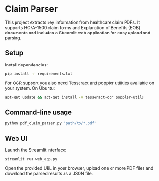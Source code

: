 # Claim Parser

This project extracts key information from healthcare claim PDFs. It supports
HCFA-1500 claim forms and Explanation of Benefits (EOB) documents and includes a
Streamlit web application for easy upload and parsing.

## Setup

Install dependencies:

```bash
pip install -r requirements.txt
```

For OCR support you also need Tesseract and poppler utilities available on
your system. On Ubuntu:

```bash
apt-get update && apt-get install -y tesseract-ocr poppler-utils
```

## Command-line usage

```bash
python pdf_claim_parser.py "path/to/*.pdf"
```

## Web UI

Launch the Streamlit interface:

```bash
streamlit run web_app.py
```

Open the provided URL in your browser, upload one or more PDF files and download
the parsed results as a JSON file.
